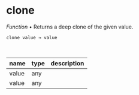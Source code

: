 # clone

_Function_ &bull; Returns a deep clone of the given value.

<pre><code>clone value &rarr; value</code></pre>
<br>

| name | type | description |
|------|------|-------------|
|value|any||
|value|any||



